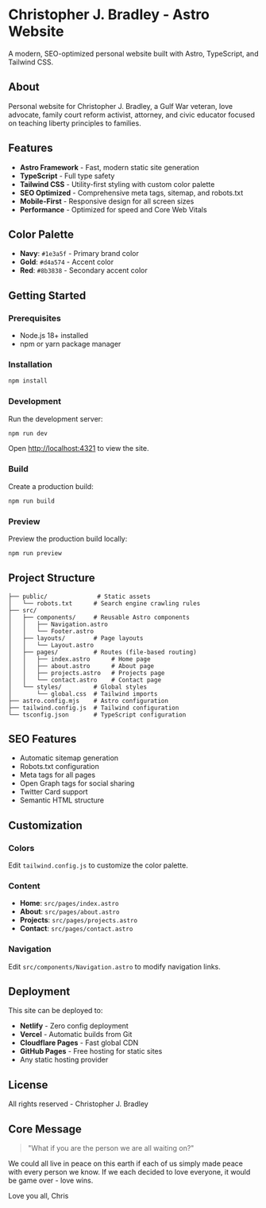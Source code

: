 # Christopher J. Bradley - Astro Website

A modern, SEO-optimized personal website built with Astro, TypeScript, and Tailwind CSS.

## About

Personal website for Christopher J. Bradley, a Gulf War veteran, love advocate, family court reform activist, attorney, and civic educator focused on teaching liberty principles to families.

## Features

- **Astro Framework** - Fast, modern static site generation
- **TypeScript** - Full type safety
- **Tailwind CSS** - Utility-first styling with custom color palette
- **SEO Optimized** - Comprehensive meta tags, sitemap, and robots.txt
- **Mobile-First** - Responsive design for all screen sizes
- **Performance** - Optimized for speed and Core Web Vitals

## Color Palette

- **Navy**: `#1e3a5f` - Primary brand color
- **Gold**: `#d4a574` - Accent color
- **Red**: `#8b3838` - Secondary accent color

## Getting Started

### Prerequisites

- Node.js 18+ installed
- npm or yarn package manager

### Installation

```bash
npm install
```

### Development

Run the development server:

```bash
npm run dev
```

Open [http://localhost:4321](http://localhost:4321) to view the site.

### Build

Create a production build:

```bash
npm run build
```

### Preview

Preview the production build locally:

```bash
npm run preview
```

## Project Structure

```
├── public/              # Static assets
│   └── robots.txt      # Search engine crawling rules
├── src/
│   ├── components/     # Reusable Astro components
│   │   ├── Navigation.astro
│   │   └── Footer.astro
│   ├── layouts/        # Page layouts
│   │   └── Layout.astro
│   ├── pages/          # Routes (file-based routing)
│   │   ├── index.astro      # Home page
│   │   ├── about.astro      # About page
│   │   ├── projects.astro   # Projects page
│   │   └── contact.astro    # Contact page
│   └── styles/         # Global styles
│       └── global.css  # Tailwind imports
├── astro.config.mjs    # Astro configuration
├── tailwind.config.js  # Tailwind configuration
└── tsconfig.json       # TypeScript configuration
```

## SEO Features

- Automatic sitemap generation
- Robots.txt configuration
- Meta tags for all pages
- Open Graph tags for social sharing
- Twitter Card support
- Semantic HTML structure

## Customization

### Colors

Edit `tailwind.config.js` to customize the color palette.

### Content

- **Home**: `src/pages/index.astro`
- **About**: `src/pages/about.astro`
- **Projects**: `src/pages/projects.astro`
- **Contact**: `src/pages/contact.astro`

### Navigation

Edit `src/components/Navigation.astro` to modify navigation links.

## Deployment

This site can be deployed to:

- **Netlify** - Zero config deployment
- **Vercel** - Automatic builds from Git
- **Cloudflare Pages** - Fast global CDN
- **GitHub Pages** - Free hosting for static sites
- Any static hosting provider

## License

All rights reserved - Christopher J. Bradley

## Core Message

> "What if you are the person we are all waiting on?"

We could all live in peace on this earth if each of us simply made peace with every person we know. If we each decided to love everyone, it would be game over - love wins.

Love you all,
Chris
